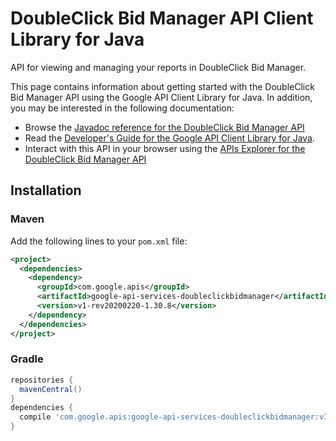 # DoubleClick Bid Manager API Client Library for Java

API for viewing and managing your reports in DoubleClick Bid Manager.

This page contains information about getting started with the DoubleClick Bid Manager API
using the Google API Client Library for Java. In addition, you may be interested
in the following documentation:

* Browse the [Javadoc reference for the DoubleClick Bid Manager API][javadoc]
* Read the [Developer's Guide for the Google API Client Library for Java][google-api-client].
* Interact with this API in your browser using the [APIs Explorer for the DoubleClick Bid Manager API][api-explorer]

## Installation

### Maven

Add the following lines to your `pom.xml` file:

```xml
<project>
  <dependencies>
    <dependency>
      <groupId>com.google.apis</groupId>
      <artifactId>google-api-services-doubleclickbidmanager</artifactId>
      <version>v1-rev20200220-1.30.8</version>
    </dependency>
  </dependencies>
</project>
```

### Gradle

```gradle
repositories {
  mavenCentral()
}
dependencies {
  compile 'com.google.apis:google-api-services-doubleclickbidmanager:v1-rev20200220-1.30.8'
}
```

[javadoc]: https://googleapis.dev/java/google-api-services-doubleclickbidmanager/latest/index.html
[google-api-client]: https://github.com/googleapis/google-api-java-client/
[api-explorer]: https://developers.google.com/apis-explorer/#p/doubleclickbidmanager/v1/
